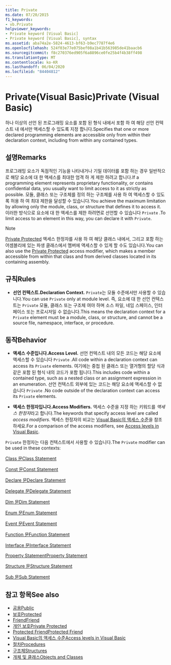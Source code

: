 ```yaml
---
title: Private
ms.date: 07/20/2015
f1_keywords:
- vb.Private
helpviewer_keywords:
- Private keyword [Visual Basic]
- Private keyword [Visual Basic], syntax
ms.assetid: aba74a2e-5824-4613-bf63-b9ec7787f4e6
ms.openlocfilehash: 524f03e77e075bef08a1b41b563985de41baacb6
ms.sourcegitcommit: f8c270376ed905f6a8896ce0fe25b4f4b38ff498
ms.translationtype: MT
ms.contentlocale: ko-KR
ms.lasthandoff: 06/04/2020
ms.locfileid: "84404812"
---
```

# <a name="private-visual-basic"></a><span data-ttu-id="32d03-102">Private(Visual Basic)</span><span class="sxs-lookup"><span data-stu-id="32d03-102">Private (Visual Basic)</span></span>
<span data-ttu-id="32d03-103">하나 이상의 선언 된 프로그래밍 요소를 포함 된 형식 내에서 포함 하 여 해당 선언 컨텍스트 내 에서만 액세스할 수 있도록 지정 합니다.</span><span class="sxs-lookup"><span data-stu-id="32d03-103">Specifies that one or more declared programming elements are accessible only from within their declaration context, including from within any contained types.</span></span>  
  
## <a name="remarks"></a><span data-ttu-id="32d03-104">설명</span><span class="sxs-lookup"><span data-stu-id="32d03-104">Remarks</span></span>  
 <span data-ttu-id="32d03-105">프로그래밍 요소가 독점적인 기능을 나타내거나 기밀 데이터를 포함 하는 경우 일반적으로 해당 요소에 대 한 액세스를 최대한 엄격 하 게 제한 하려고 합니다.</span><span class="sxs-lookup"><span data-stu-id="32d03-105">If a programming element represents proprietary functionality, or contains confidential data, you usually want to limit access to it as strictly as possible.</span></span> <span data-ttu-id="32d03-106">모듈, 클래스 또는 구조체를 정의 하는 구조체를 사용 하 여 액세스할 수 있도록 허용 하 여 최대 제한을 달성할 수 있습니다.</span><span class="sxs-lookup"><span data-stu-id="32d03-106">You achieve the maximum limitation by allowing only the module, class, or structure that defines it to access it.</span></span> <span data-ttu-id="32d03-107">이러한 방식으로 요소에 대 한 액세스를 제한 하려면로 선언할 수 있습니다 `Private` .</span><span class="sxs-lookup"><span data-stu-id="32d03-107">To limit access to an element in this way, you can declare it with `Private`.</span></span>  

> [!NOTE]
> <span data-ttu-id="32d03-108">[Private Protected](private-protected.md) 액세스 한정자를 사용 하 여 해당 클래스 내에서, 그리고 포함 하는 어셈블리에 있는 파생 클래스에서 멤버에 액세스할 수 있게 할 수도 있습니다.</span><span class="sxs-lookup"><span data-stu-id="32d03-108">You can also use the [Private Protected](private-protected.md) access modifier, which makes a member accessible from within that class and from derived classes located in its containing assembly.</span></span>

## <a name="rules"></a><span data-ttu-id="32d03-109">규칙</span><span class="sxs-lookup"><span data-stu-id="32d03-109">Rules</span></span>  

- <span data-ttu-id="32d03-110">**선언 컨텍스트.**</span><span class="sxs-lookup"><span data-stu-id="32d03-110">**Declaration Context.**</span></span> <span data-ttu-id="32d03-111">`Private`는 모듈 수준에서만 사용할 수 있습니다.</span><span class="sxs-lookup"><span data-stu-id="32d03-111">You can use `Private` only at module level.</span></span> <span data-ttu-id="32d03-112">즉, 요소에 대 한 선언 컨텍스트는 `Private` 모듈, 클래스 또는 구조체 여야 하며 소스 파일, 네임 스페이스, 인터페이스 또는 프로시저일 수 없습니다.</span><span class="sxs-lookup"><span data-stu-id="32d03-112">This means the declaration context for a `Private` element must be a module, class, or structure, and cannot be a source file, namespace, interface, or procedure.</span></span>  
  
## <a name="behavior"></a><span data-ttu-id="32d03-113">동작</span><span class="sxs-lookup"><span data-stu-id="32d03-113">Behavior</span></span>  
  
- <span data-ttu-id="32d03-114">**액세스 수준입니다.**</span><span class="sxs-lookup"><span data-stu-id="32d03-114">**Access Level.**</span></span> <span data-ttu-id="32d03-115">선언 컨텍스트 내의 모든 코드는 해당 요소에 액세스할 수 있습니다 `Private` .</span><span class="sxs-lookup"><span data-stu-id="32d03-115">All code within a declaration context can access its `Private` elements.</span></span> <span data-ttu-id="32d03-116">여기에는 중첩 된 클래스 또는 열거형의 할당 식과 같은 포함 된 형식 내의 코드가 포함 됩니다.</span><span class="sxs-lookup"><span data-stu-id="32d03-116">This includes code within a contained type, such as a nested class or an assignment expression in an enumeration.</span></span> <span data-ttu-id="32d03-117">선언 컨텍스트 외부에 있는 코드는 해당 요소에 액세스할 수 없습니다 `Private` .</span><span class="sxs-lookup"><span data-stu-id="32d03-117">No code outside of the declaration context can access its `Private` elements.</span></span>  
  
- <span data-ttu-id="32d03-118">**액세스 한정자입니다.**</span><span class="sxs-lookup"><span data-stu-id="32d03-118">**Access Modifiers.**</span></span> <span data-ttu-id="32d03-119">액세스 수준을 지정 하는 키워드를 *액세스 한정자*라고 합니다.</span><span class="sxs-lookup"><span data-stu-id="32d03-119">The keywords that specify access level are called *access modifiers*.</span></span> <span data-ttu-id="32d03-120">액세스 한정자의 비교는 [Visual Basic의 액세스 수준](../../programming-guide/language-features/declared-elements/access-levels.md)을 참조 하세요.</span><span class="sxs-lookup"><span data-stu-id="32d03-120">For a comparison of the access modifiers, see [Access levels in Visual Basic](../../programming-guide/language-features/declared-elements/access-levels.md).</span></span>  
  
 <span data-ttu-id="32d03-121">`Private` 한정자는 다음 컨텍스트에서 사용할 수 있습니다.</span><span class="sxs-lookup"><span data-stu-id="32d03-121">The `Private` modifier can be used in these contexts:</span></span>  
  
 [<span data-ttu-id="32d03-122">Class 문</span><span class="sxs-lookup"><span data-stu-id="32d03-122">Class Statement</span></span>](../statements/class-statement.md)  
  
 [<span data-ttu-id="32d03-123">Const 문</span><span class="sxs-lookup"><span data-stu-id="32d03-123">Const Statement</span></span>](../statements/const-statement.md)  
  
 [<span data-ttu-id="32d03-124">Declare 문</span><span class="sxs-lookup"><span data-stu-id="32d03-124">Declare Statement</span></span>](../statements/declare-statement.md)  
  
 [<span data-ttu-id="32d03-125">Delegate 문</span><span class="sxs-lookup"><span data-stu-id="32d03-125">Delegate Statement</span></span>](../statements/delegate-statement.md)  
  
 [<span data-ttu-id="32d03-126">Dim 문</span><span class="sxs-lookup"><span data-stu-id="32d03-126">Dim Statement</span></span>](../statements/dim-statement.md)  
  
 [<span data-ttu-id="32d03-127">Enum 문</span><span class="sxs-lookup"><span data-stu-id="32d03-127">Enum Statement</span></span>](../statements/enum-statement.md)  
  
 [<span data-ttu-id="32d03-128">Event 문</span><span class="sxs-lookup"><span data-stu-id="32d03-128">Event Statement</span></span>](../statements/event-statement.md)  
  
 [<span data-ttu-id="32d03-129">Function 문</span><span class="sxs-lookup"><span data-stu-id="32d03-129">Function Statement</span></span>](../statements/function-statement.md)  
  
 [<span data-ttu-id="32d03-130">Interface 문</span><span class="sxs-lookup"><span data-stu-id="32d03-130">Interface Statement</span></span>](../statements/interface-statement.md)  
  
 [<span data-ttu-id="32d03-131">Property Statement</span><span class="sxs-lookup"><span data-stu-id="32d03-131">Property Statement</span></span>](../statements/property-statement.md)  
  
 [<span data-ttu-id="32d03-132">Structure 문</span><span class="sxs-lookup"><span data-stu-id="32d03-132">Structure Statement</span></span>](../statements/structure-statement.md)  
  
 [<span data-ttu-id="32d03-133">Sub 문</span><span class="sxs-lookup"><span data-stu-id="32d03-133">Sub Statement</span></span>](../statements/sub-statement.md)  
  
## <a name="see-also"></a><span data-ttu-id="32d03-134">참고 항목</span><span class="sxs-lookup"><span data-stu-id="32d03-134">See also</span></span>

- [<span data-ttu-id="32d03-135">공용</span><span class="sxs-lookup"><span data-stu-id="32d03-135">Public</span></span>](public.md)
- [<span data-ttu-id="32d03-136">보호</span><span class="sxs-lookup"><span data-stu-id="32d03-136">Protected</span></span>](protected.md)
- [<span data-ttu-id="32d03-137">Friend</span><span class="sxs-lookup"><span data-stu-id="32d03-137">Friend</span></span>](friend.md)
- [<span data-ttu-id="32d03-138">개인 보호</span><span class="sxs-lookup"><span data-stu-id="32d03-138">Private Protected</span></span>](./private-protected.md)
- [<span data-ttu-id="32d03-139">Protected Friend</span><span class="sxs-lookup"><span data-stu-id="32d03-139">Protected Friend</span></span>](./protected-friend.md)
- [<span data-ttu-id="32d03-140">Visual Basic의 액세스 수준</span><span class="sxs-lookup"><span data-stu-id="32d03-140">Access levels in Visual Basic</span></span>](../../programming-guide/language-features/declared-elements/access-levels.md)
- [<span data-ttu-id="32d03-141">절차</span><span class="sxs-lookup"><span data-stu-id="32d03-141">Procedures</span></span>](../../programming-guide/language-features/procedures/index.md)
- [<span data-ttu-id="32d03-142">구조체</span><span class="sxs-lookup"><span data-stu-id="32d03-142">Structures</span></span>](../../programming-guide/language-features/data-types/structures.md)
- [<span data-ttu-id="32d03-143">개체 및 클래스</span><span class="sxs-lookup"><span data-stu-id="32d03-143">Objects and Classes</span></span>](../../programming-guide/language-features/objects-and-classes/index.md)
